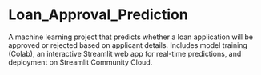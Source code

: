 # Loan_Approval_Prediction
A machine learning project that predicts whether a loan application will be approved or rejected based on applicant details. Includes model training (Colab), an interactive Streamlit web app for real-time predictions, and deployment on Streamlit Community Cloud.
